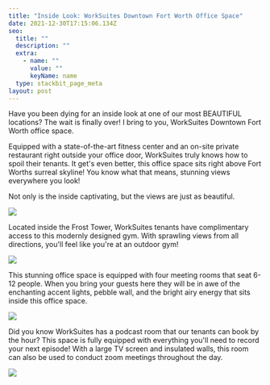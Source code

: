 ```yaml
---
title: "Inside Look: WorkSuites Downtown Fort Worth Office Space"
date: 2021-12-30T17:15:06.134Z
seo:
  title: ""
  description: ""
  extra:
    - name: ""
      value: ""
      keyName: name
  type: stackbit_page_meta
layout: post
---
```

Have you been dying for an inside look at one of our most BEAUTIFUL locations? The wait is finally over! I bring to you, WorkSuites Downtown Fort Worth office space.

Equipped with a state-of-the-art fitness center and an on-site private restaurant right outside your office door, WorkSuites truly knows how to spoil their tenants. It get's even better, this office space sits right above Fort Worths surreal skyline! You know what that means, stunning views everywhere you look!

Not only is the inside captivating, but the views are just as beautiful.

![](/images/gym.png)

Located inside the Frost Tower, WorkSuites tenants have complimentary access to this modernly designed gym. With sprawling views from all directions, you'll feel like you're at an outdoor gym!

![](/images/meeting-room.png)

This stunning office space is equipped with four meeting rooms that seat 6-12 people. When you bring your guests here they will be in awe of the enchanting accent lights, pebble wall, and the bright airy energy that sits inside this office space.

![](/images/podcast-room.png)

Did you know WorkSuites has a podcast room that our tenants can book by the hour? This space is fully equipped with everything you'll need to record your next episode! With a large TV screen and insulated walls, this room can also be used to conduct zoom meetings throughout the day.

![](/images/private-office.png)